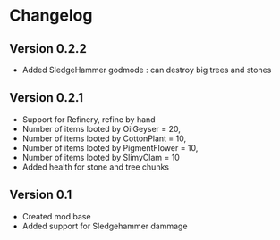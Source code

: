 # Changelog

## Version 0.2.2

 + Added SledgeHammer godmode : can destroy big trees and stones

## Version 0.2.1

 + Support for Refinery, refine by hand
 + Number of items looted by OilGeyser = 20,
 + Number of items looted by CottonPlant = 10,
 + Number of items looted by PigmentFlower = 10,
 + Number of items looted by SlimyClam = 10
 + Added health for stone and tree chunks

## Version 0.1

 + Created mod base
 + Added support for Sledgehammer dammage
